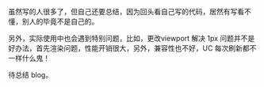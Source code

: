 虽然写的人很多了，但自己还要总结，因为回头看自己写的代码，居然有写看不懂，别人的毕竟不是自己的。

另外，实际使用中也会遇到特别问题，比如，更改viewport 解决 1px 问题并不是好办法，首先渲染问题，性能开销很大，另外，兼容性也不好，UC 每次刷新都不一样什么鬼！

待总结 blog。
